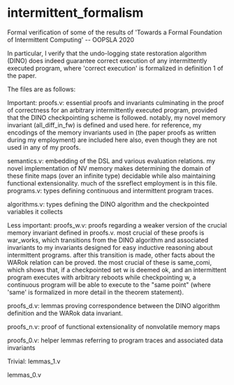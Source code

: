 # intermittent_formalism
Formal verification of some of the results of 'Towards a Formal Foundation of Intermittent Computing' -- OOPSLA 2020

In particular, I verify that the undo-logging state restoration algorithm (DINO) does indeed guarantee correct execution of any intermittently executed program, where 'correct execution' is formalized in definition 1 of the paper. 

The files are as follows:

Important:
proofs.v: essential proofs and invariants culminating in the proof of correctness for an arbitrary intermittently executed program, provided that the DINO checkpointing scheme is followed. notably, my novel memory invariant (all_diff_in_fw) is defined and used here. for reference, my encodings of the memory invariants used in (the paper proofs as written during my employment) are included here also, even though they are not used in any of my proofs.

semantics.v: embedding of the DSL and various evaluation relations. my novel implementation of NV memory makes determining the domain of these finite maps (over an infinite type) decidable while also maintaining functional extensionality. much of the ssreflect employment is in this file.
programs.v: types defining continuous and intermittent program traces. 

algorithms.v: types defining the DINO algorithm and the checkpointed variables it collects


Less important:
proofs_w.v: proofs regarding a weaker version of the crucial memory invariant defined in proofs.v. most crucial of these proofs is war_works, which transitions from the DINO algorithm and associated invariants to my invariants designed for easy inductive reasoning about intermittent programs. after this transition is made, other facts about the WARok relation can be proved. the most crucial of these is same_comi, which shows that, if a checkpointed set w is deemed ok, and an intermittent program executes with arbitrary reboots while checkpointing w, a continuous program will be able to execute to the "same point" (where 'same' is formalized in more detail in the theorem statement).

proofs_d.v: lemmas proving correspondence between the DINO algorithm definition and the WARok data invariant. 

proofs_n.v: proof of functional extensionality of nonvolatile memory maps

proofs_0.v: helper lemmas referring to program traces and associated data invariants


Trivial:
lemmas_1.v

lemmas_0.v


